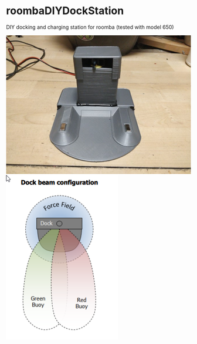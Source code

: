 # roombaDIYDockStation
DIY docking and charging station for roomba (tested with model 650)

![](pictures/pic1.jpg)
![](pictures/beamConfiguration.png)
